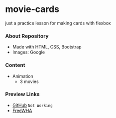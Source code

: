 # movie-cards
just a practice lesson for making cards with flexbox

### About Repository
* Made with HTML, CSS, Bootstrap
* Images: Google

### Content
* Animation
  * 3 movies

### Preview Links
* [GitHub](https://ppzh0.github.io/movie-cards/) `Not Working`
* [FreeWHA](https://ppzh0.freevar.com/a/mfps/index.html)
